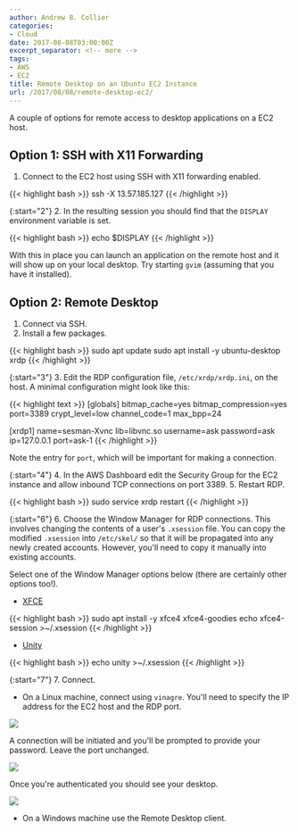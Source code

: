 ```yaml
---
author: Andrew B. Collier
categories:
- Cloud
date: 2017-08-08T03:00:00Z
excerpt_separator: <!-- more -->
tags:
- AWS
- EC2
title: Remote Desktop on an Ubuntu EC2 Instance
url: /2017/08/08/remote-desktop-ec2/
---
```


A couple of options for remote access to desktop applications on a EC2 host.

<!--more-->

<!-- https://www.youtube.com/watch?v=ljvgwmJCUjw -->
<!-- https://aws.amazon.com/premiumsupport/knowledge-center/connect-to-linux-desktop-from-windows/ -->

## Option 1: SSH with X11 Forwarding

1. Connect to the EC2 host using SSH with X11 forwarding enabled.

{{< highlight bash >}}
ssh -X 13.57.185.127
{{< /highlight >}}

{:start="2"}
2. In the resulting session you should find that the `DISPLAY` environment variable is set.

{{< highlight bash >}}
echo $DISPLAY
{{< /highlight >}}

With this in place you can launch an application on the remote host and it will show up on your local desktop. Try starting `gvim` (assuming that you have it installed).

## Option 2: Remote Desktop

1. Connect via SSH.
2. Install a few packages.

{{< highlight bash >}}
sudo apt update
sudo apt install -y ubuntu-desktop xrdp
{{< /highlight >}}

{:start="3"}
3. Edit the RDP configuration file, `/etc/xrdp/xrdp.ini`, on the host. A minimal configuration might look like this:

{{< highlight text >}}
[globals]
bitmap_cache=yes
bitmap_compression=yes
port=3389
crypt_level=low
channel_code=1
max_bpp=24

[xrdp1]
name=sesman-Xvnc
lib=libvnc.so
username=ask
password=ask
ip=127.0.0.1
port=ask-1
{{< /highlight >}}

Note the entry for `port`, which will be important for making a connection.

{:start="4"}
4. In the AWS Dashboard edit the Security Group for the EC2 instance and allow inbound TCP connections on port 3389.
5. Restart RDP.

{{< highlight bash >}}
sudo service xrdp restart
{{< /highlight >}}

{:start="6"}
6. Choose the Window Manager for RDP connections. This involves changing the contents of a user's `.xsession` file. You can copy the modified `.xsession` into `/etc/skel/` so that it will be propagated into any newly created accounts. However, you'll need to copy it manually into existing accounts.

Select one of the Window Manager options below (there are certainly other options too!).

- [XFCE](https://xfce.org/)

{{< highlight bash >}}
sudo apt install -y xfce4 xfce4-goodies
echo xfce4-session >~/.xsession
{{< /highlight >}}

- [Unity](https://unity.ubuntu.com/)

{{< highlight bash >}}
echo unity >~/.xsession
{{< /highlight >}}

{:start="7"}
7. Connect.

- On a Linux machine, connect using `vinagre`. You'll need to specify the IP address for the EC2 host and the RDP port.

![](/img/2017/08/vinagre-login.png)

A connection will be initiated and you'll be prompted to provide your password. Leave the port unchanged.

![](/img/2017/08/remote-desktop-login.png)

Once you're authenticated you should see your desktop.

![](/img/2017/08/remote-desktop.png)

- On a Windows machine use the Remote Desktop client.